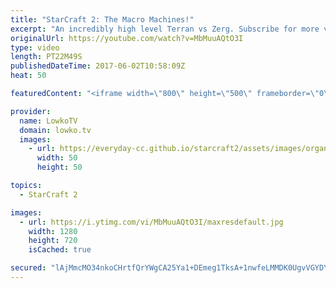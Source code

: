```yaml
---
title: "StarCraft 2: The Macro Machines!"
excerpt: "An incredibly high level Terran vs Zerg. Subscribe for more videos: http://lowko.tv/youtube More Starcraft 2 casts: https://goo.gl/NG8qAV  INnoVation vs Leenock in an awesome match of Terran vs Zerg. INnoVation decides to play his favourite style. The macro focused, machine-like Terran control. In the"
originalUrl: https://youtube.com/watch?v=MbMuuAQtO3I
type: video
length: PT22M49S
publishedDateTime: 2017-06-02T10:58:09Z
heat: 50

featuredContent: "<iframe width=\"800\" height=\"500\" frameborder=\"0\" src=\"https://www.youtube.com/embed/MbMuuAQtO3I\" allow=\"accelerometer; autoplay; encrypted-media; gyroscope; picture-in-picture\" allowfullscreen></iframe>"

provider:
  name: LowkoTV
  domain: lowko.tv
  images:
    - url: https://everyday-cc.github.io/starcraft2/assets/images/organizations/lowko.tv-50x50.jpg
      width: 50
      height: 50

topics:
  - StarCraft 2

images:
  - url: https://i.ytimg.com/vi/MbMuuAQtO3I/maxresdefault.jpg
    width: 1280
    height: 720
    isCached: true

secured: "lAjMmcMO34nkoCHrtfQrYWgCA25Ya1+DEmeg1TksA+1nwfeLMMDK0UgvVGYDYUGAbPNLCpyhHqrLS2vWYlbRCVk1yJpHx2gEMigi7jAz8HUITGweQzBmOCKlxI/rZPQ7yxlR+2nH1e2+8ZiniSoc+Z8dzuDQVq7wIxgsITbqD/JQxl7NJbWaVBSr2snmnhh9ZQYn27yn+ooPzDyE2c2dTYvO8Gx3e7SlgDy3S4rAWPw4Fka1oV+NIaD6N/U99ScbRXpqfWhqkycUFObhpZ+XdX7EB1D3/13SLzyTAiUio33JljLYbP/NewB/1UATMCef2GZ11nyyXXgDeyo5lcLvnvlrgV4EwNEhe6UaXFVpGVoGMOv9mFfpDd/TkUacyDKFaWiOOWX3js+yUosjrpJOSqvRnFcErNjkV71YxXG4o3BlKrs4K7bXcyo6GKJ8yTBL;aNISpzNOsMdVjlSrc0tMtA=="
---
```


